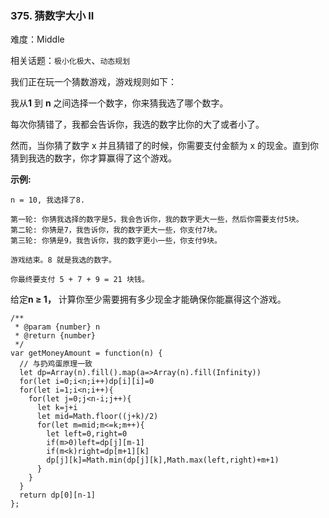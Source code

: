 ### 375. 猜数字大小 II

难度：Middle

相关话题：`极小化极大`、`动态规划`

我们正在玩一个猜数游戏，游戏规则如下：



我从**1** 到 **n**  之间选择一个数字，你来猜我选了哪个数字。



每次你猜错了，我都会告诉你，我选的数字比你的大了或者小了。



然而，当你猜了数字 x 并且猜错了的时候，你需要支付金额为 x 的现金。直到你猜到我选的数字，你才算赢得了这个游戏。



**示例:** 





```
n = 10, 我选择了8.

第一轮: 你猜我选择的数字是5，我会告诉你，我的数字更大一些，然后你需要支付5块。
第二轮: 你猜是7，我告诉你，我的数字更大一些，你支付7块。
第三轮: 你猜是9，我告诉你，我的数字更小一些，你支付9块。

游戏结束。8 就是我选的数字。

你最终要支付 5 + 7 + 9 = 21 块钱。

```


给定**n &ge; 1，** 计算你至少需要拥有多少现金才能确保你能赢得这个游戏。




```
/**
 * @param {number} n
 * @return {number}
 */
var getMoneyAmount = function(n) {
  // 与扔鸡蛋原理一致
  let dp=Array(n).fill().map(a=>Array(n).fill(Infinity))
  for(let i=0;i<n;i++)dp[i][i]=0
  for(let i=1;i<n;i++){
    for(let j=0;j<n-i;j++){
      let k=j+i
      let mid=Math.floor((j+k)/2)
      for(let m=mid;m<=k;m++){
        let left=0,right=0
        if(m>0)left=dp[j][m-1]
        if(m<k)right=dp[m+1][k]
        dp[j][k]=Math.min(dp[j][k],Math.max(left,right)+m+1)
      }
    }
  }
  return dp[0][n-1]
};



```

